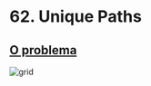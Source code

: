 # 62. Unique Paths

## [O problema](https://leetcode.com/problems/unique-paths/description/?source=submission-ac)

![grid](diagram-20250714.svg)


